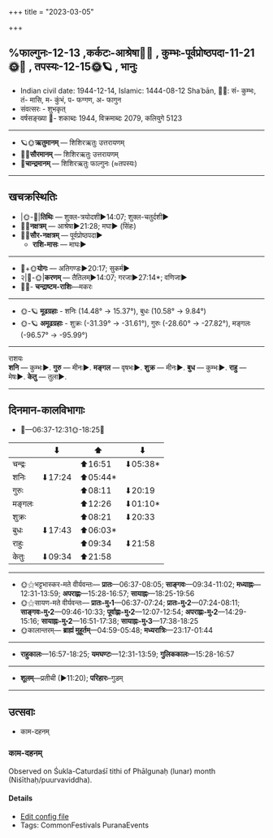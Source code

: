 +++
title = "2023-03-05"

+++

## %फाल्गुनः-12-13  ,कर्कटः-आश्रेषा🌛🌌  ,  कुम्भः-पूर्वप्रोष्ठपदा-11-21🌞🌌  ,  तपस्यः-12-15🌞🪐  , भानुः
- Indian civil date: 1944-12-14, Islamic: 1444-08-12 Shaʿbān, 🌌🌞: सं- कुम्भः, तं- मासि, म- कुंभं, प- फग्गण, अ- फागुन
- संवत्सरः - शुभकृत्
- वर्षसङ्ख्या 🌛- शकाब्दः 1944, विक्रमाब्दः 2079, कलियुगे 5123
___________________
- 🪐🌞**ऋतुमानम्** — शिशिरऋतुः उत्तरायणम्
- 🌌🌞**सौरमानम्** — शिशिरऋतुः उत्तरायणम्
- 🌛**चान्द्रमानम्** — शिशिरऋतुः फाल्गुनः (≈तपस्यः)
___________________


## खचक्रस्थितिः
- |🌞-🌛|**तिथिः** — शुक्ल-त्रयोदशी►14:07; शुक्ल-चतुर्दशी►  
- 🌌🌛**नक्षत्रम्** — आश्रेषा►21:28; मघा► (सिंहः)  
- 🌌🌞**सौर-नक्षत्रम्** — पूर्वप्रोष्ठपदा►  
  - **राशि-मासः** — माघः► 
___________________
- 🌛+🌞**योगः** — अतिगण्डः►20:17; सुकर्म►  
- २|🌛-🌞|**करणम्** — तैतिलम्►14:07; गरजा►27:14*; वणिजा►  
- 🌌🌛- **चन्द्राष्टम-राशिः**—मकरः  
___________________
- 🌞-🪐 **मूढग्रहाः** - शनिः (14.48° → 15.37°), बुधः (10.58° → 9.84°)
- 🌞-🪐 **अमूढग्रहाः** - शुक्रः (-31.39° → -31.61°), गुरुः (-28.60° → -27.82°), मङ्गलः (-96.57° → -95.99°)
___________________
राशयः  
**शनि** — कुम्भः►. **गुरु** — मीनः►. **मङ्गल** — वृषभः►. **शुक्र** — मीनः►. **बुध** — कुम्भः►. **राहु** — मेषः►. **केतु** — तुला►. 
___________________


## दिनमान-कालविभागाः
- 🌅—06:37-12:31🌞-18:25🌇  

|      |⬇     |⬆     |⬇     |
|------|-----|-----|------|
|चन्द्रः|     |⬆16:51 |⬇05:38*|
|शनिः   |⬇17:24 |⬆05:44*|     |
|गुरुः  |     |⬆08:11 |⬇20:19 |
|मङ्गलः |     |⬆12:26 |⬇01:10*|
|शुक्रः |     |⬆08:21 |⬇20:33 |
|बुधः   |⬇17:43 |⬆06:03*|     |
|राहुः  |     |⬆09:34 |⬇21:58 |
|केतुः  |⬇09:34 |⬆21:58 |     |
___________________
- 🌞⚝भट्टभास्कर-मते वीर्यवन्तः— **प्रातः**—06:37-08:05; **साङ्गवः**—09:34-11:02; **मध्याह्नः**—12:31-13:59; **अपराह्णः**—15:28-16:57; **सायाह्नः**—18:25-19:56  
- 🌞⚝सायण-मते वीर्यवन्तः— **प्रातः-मु॰1**—06:37-07:24; **प्रातः-मु॰2**—07:24-08:11; **साङ्गवः-मु॰2**—09:46-10:33; **पूर्वाह्णः-मु॰2**—12:07-12:54; **अपराह्णः-मु॰2**—14:29-15:16; **सायाह्नः-मु॰2**—16:51-17:38; **सायाह्नः-मु॰3**—17:38-18:25  
- 🌞कालान्तरम्— **ब्राह्मं मुहूर्तम्**—04:59-05:48; **मध्यरात्रिः**—23:17-01:44  
___________________
- **राहुकालः**—16:57-18:25; **यमघण्टः**—12:31-13:59; **गुलिककालः**—15:28-16:57  
___________________
- **शूलम्**—प्रतीची (►11:20); **परिहारः**–गुडम्  
___________________

## उत्सवाः
- काम-दहनम्
### काम-दहनम्

Observed on Śukla-Caturdaśī tithi of Phālgunaḥ (lunar) month (Niśīthaḥ/puurvaviddha). 



#### Details
- [Edit config file](https://github.com/jyotisham/adyatithi/blob/master/general/lunar_month/tithi/12/14/kAma-dahanam.toml)
- Tags: CommonFestivals PuranaEvents


